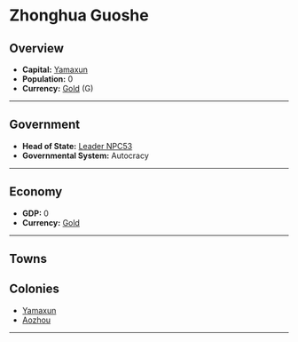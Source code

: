 # Zhonghua Guoshe

## Overview

- **Capital:** [Yamaxun](Yamaxun)
- **Population:** 0
- **Currency:** [Gold](Gold) (G)

---

## Government

- **Head of State:** [Leader NPC53](NPC53)
- **Governmental System:** Autocracy

---

## Economy

- **GDP:** <!--GDP-->0<!--GDP-->
- **Currency:** [Gold](Gold)

---

## Towns



## Colonies

- [Yamaxun](Yamaxun)
- [Aozhou](Aozhou)

---